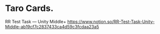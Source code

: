 # Taro Cards. 

RR Test Task — Unity Middle+
https://www.notion.so/RR-Test-Task-Unity-Middle-ab19cf7c2837433ca4d59c3fcdaa23a5
